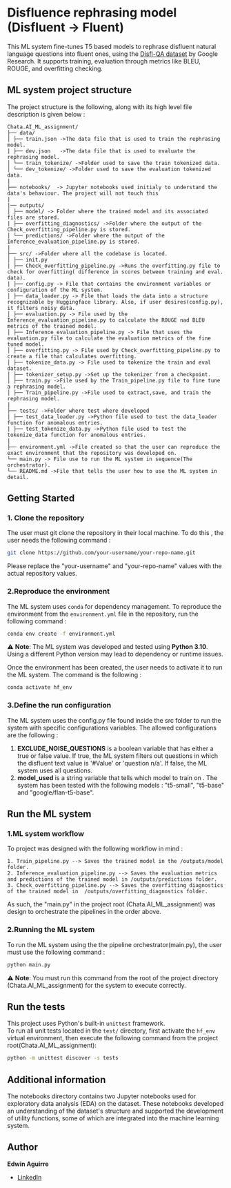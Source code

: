 # Disfluence rephrasing model (Disfluent → Fluent) 

This ML system fine-tunes T5 based models to rephrase disfluent natural language questions into fluent ones, using the [Disfl-QA dataset](https://github.com/google-research-datasets/disfl-qa) by Google Research. It supports training, evaluation through metrics like BLEU, ROUGE, and  overfitting checking.

## ML system project structure

The project structure is the following, along with its high level file description is given below : 
```
Chata.AI_ML_assignment/
├── data/
│ ├── train.json ->The data file that is used to train the rephrasing model.
| ├── dev.json   ->The data file that is used to evaluate the rephrasing model.
│ └── train_tokenize/ ->Folder used to save the train tokenized data.
│ └── dev_tokenize/ ->Folder used to save the evaluation tokenized data.
|
├── notebooks/  -> Jupyter notebooks used initialy to understand the data's behaviour. The project will not touch this
|
|── outputs/  
│ ├── model/ -> Folder where the trained model and its associated files are stored.
| ├── overfitting_diagnostics/ ->Folder where the output of the Check_overfitting_pipeline.py is stored. 
│ └── predictions/ ->Folder where the output of the Inference_evaluation_pipeline.py is stored.
|
├── src/ ->Folder where all the codebase is located.
│ ├── init.py
| ├── Check_overfitting_pipeline.py ->Runs the overfitting.py file to check for overfitting( difference in scores between training and eval. data).
| ├── config.py -> File that contains the environment variables or configuration of the ML system.
│ ├── data_loader.py -> File that loads the data into a structure recognizable by Huggingface library. Also, if user desires(config.py), it filters noisy data.
│ ├── evaluation.py -> File used by the Inference_evaluation_pipeline.py to calculate the ROUGE nad BLEU metrics of the trained model.
│ ├── Inference_evaluation_pipeline.py -> File that uses the evaluation.py file to calculate the evaluation metrics of the fine tuned model.
│ ├── overfitting.py -> File used by Check_overfitting_pipeline.py to create a file that calculates overfitting.
│ ├── tokenize_data.py -> File used to tokenize the train and eval dataset.
│ ├── tokenizer_setup.py ->Set up the tokenizer from a checkpoint.
│ ├── train.py ->File used by the Train_pipeline.py file to fine tune a rephrasing model.
│ ├── Train_pipeline.py ->File used to extract,save, and train the rephrasing model.
|
├── tests/ ->Folder where test where developed 
| ├── test_data_loader.py ->Python file used to test the data_loader function for anomalous entries.
| ├── test_tokenize_data.py ->Python file used to test the tokenize_data function for anomalous entries.
|
├── environment.yml ->File created so that the user can reproduce the exact environment that the repository was developed on.
└── main.py -> File use to run the ML system in sequence(The orchestrator).
└── README.md ->File that tells the user how to use the ML system in detail.
```

## Getting Started

### 1. Clone the repository
The user must git clone the repository in their local machine. To do this , the user needs the following command :
```bash
git clone https://github.com/your-username/your-repo-name.git
```
Please replace the "your-username" and "your-repo-name" values with the actual repository values. 
### 2.Reproduce the environment

The ML system uses `conda` for dependency management. To reproduce the environment from the `environment.yml` file in the repository, run the following command :

```bash
conda env create -f environment.yml
```
⚠️ **Note**: The ML system was developed and tested using **Python 3.10**.  
Using a different Python version may lead to dependency or runtime issues.

Once the environment has been created, the user needs to activate it to run the ML system. The command is the following :
```bash
conda activate hf_env
```

### 3.Define the run configuration 

The ML system uses the config.py file found inside the src folder to run the system with specific configurations variables. The allowed configurations are the following :

1. **EXCLUDE_NOISE_QUESTIONS** is a boolean variable that has either a true or false value. If true, the ML system filters out questions in which the disfluent text value is '#Value' or 'question n/a'. If false, the ML system uses all questions.
2. **model_used** is a string variable that tells which model to train on . The system has been tested with the following models :
"t5-small", "t5-base" and "google/flan-t5-base".

## Run the ML system 

### 1.ML system workflow
To project was designed with the following workflow in mind :
```
1. Train_pipeline.py --> Saves the trained model in the /outputs/model folder.
2. Inference_evaluation_pipeline.py --> Saves the evaluation metrics and predictions of the trained model in /outputs/predictions folder.
3. Check_overfitting_pipeline.py --> Saves the overfitting diagnostics of the trained model in  /outputs/overfitting_diagnostics folder.
```
As such, the "main.py" in the project root (Chata.AI_ML_assignment) was design to orchestrate the pipelines in the order above.

### 2.Running the ML system
To run the ML system using the the pipeline orchestrator(main.py), the user must use the following command :
```bash
python main.py
```
⚠️ **Note**: You must run this command from the root of the project directory (Chata.AI_ML_assignment) for the system to execute correctly.

## Run the tests
This project uses Python's built-in `unittest` framework.  
To run all unit tests located in the `test/` directory, first activate the `hf_env` virtual environment, then execute the following command from the project root(Chata.AI_ML_assignment):

```bash
python -m unittest discover -s tests
```
## Additional information
The notebooks directory contains two Jupyter notebooks used for exploratory data analysis (EDA) on the dataset. These notebooks developed an understanding of the dataset's structure and supported the development of utility functions, some of which are integrated into the machine learning system.

## Author

**Edwin Aguirre**  
- [LinkedIn](https://www.linkedin.com/in/edwin-aguirre-140687b1/)  
